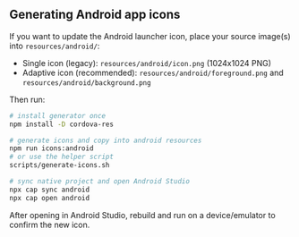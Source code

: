 

## Generating Android app icons

If you want to update the Android launcher icon, place your source image(s) into `resources/android/`:
- Single icon (legacy): `resources/android/icon.png` (1024x1024 PNG)
- Adaptive icon (recommended): `resources/android/foreground.png` and `resources/android/background.png`

Then run:

```bash
# install generator once
npm install -D cordova-res

# generate icons and copy into android resources
npm run icons:android
# or use the helper script
scripts/generate-icons.sh

# sync native project and open Android Studio
npx cap sync android
npx cap open android
```

After opening in Android Studio, rebuild and run on a device/emulator to confirm the new icon.
